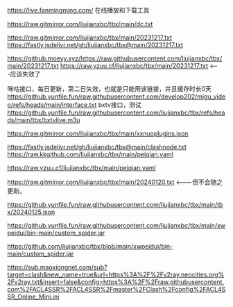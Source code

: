 https://live.fanmingming.com/
在线播放和下载工具


https://raw.gitmirror.com/liujianxbc/tbx/main/dc.txt

https://raw.gitmirror.com/liujianxbc/tbx/main/20231217.txt
https://fastly.jsdelivr.net/gh/liujianxbc/tbx@main/20231217.txt


https://github.moeyy.xyz/https://raw.githubusercontent.com/liujianxbc/tbx/main/20231217.txt
https://raw.yzuu.cf/liujianxbc/tbx/main/20231217.txt          <---应该失效了

咪咕接口，每日更新，第二日失效，也就是只能用该链接，并且缓存时长0天
https://github.yunfile.fun/raw.githubusercontent.com/develop202/migu_video/refs/heads/main/interface.txt
bxtv接口，测试
https://github.yunfile.fun/raw.githubusercontent.com/liujianxbc/tbx/refs/heads/main/tbx/bxtvlive.m3u


https://raw.gitmirror.com/liujianxbc/tbx/main/xxnuoplugins.json

https://fastly.jsdelivr.net/gh/liujianxbc/tbx@main/clashnode.txt
https://raw.kkgithub.com/liujianxbc/tbx/main/peiqian.yaml

https://raw.yzuu.cf/liujianxbc/tbx/main/peiqian.yaml


https://raw.gitmirror.com/liujianxbc/tbx/main/20240120.txt       <---但不会随之更新。



https://github.yunfile.fun/raw.githubusercontent.com/liujianxbc/tbx/main/tbx/20240125.json

https://github.yunfile.fun/raw.githubusercontent.com/liujianxbc/tbx/main/xwpeidui/bin-main/custom_spider.jar

https://github.com/liujianxbc/tbx/blob/main/xwpeidui/bin-main/custom_spider.jar

https://sub.maoxiongnet.com/sub?target=clash&new_name=true&url=https%3A%2F%2Fv2ray.neocities.org%2Fv2ray.txt&insert=false&config=https%3A%2F%2Fraw.githubusercontent.com%2FACL4SSR%2FACL4SSR%2Fmaster%2FClash%2Fconfig%2FACL4SSR_Online_Mini.ini
